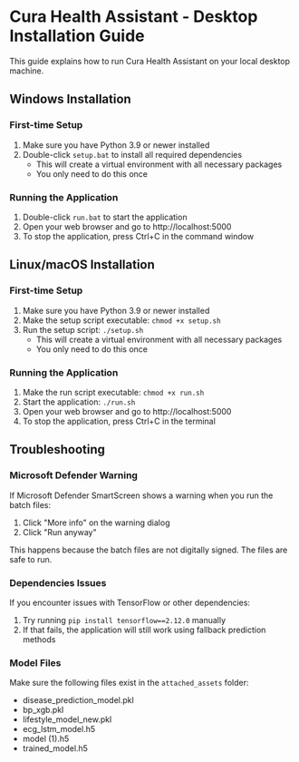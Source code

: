 # Cura Health Assistant - Desktop Installation Guide

This guide explains how to run Cura Health Assistant on your local desktop machine.

## Windows Installation

### First-time Setup

1. Make sure you have Python 3.9 or newer installed
2. Double-click `setup.bat` to install all required dependencies
   - This will create a virtual environment with all necessary packages
   - You only need to do this once

### Running the Application

1. Double-click `run.bat` to start the application
2. Open your web browser and go to http://localhost:5000
3. To stop the application, press Ctrl+C in the command window

## Linux/macOS Installation

### First-time Setup

1. Make sure you have Python 3.9 or newer installed
2. Make the setup script executable: `chmod +x setup.sh`
3. Run the setup script: `./setup.sh`
   - This will create a virtual environment with all necessary packages
   - You only need to do this once

### Running the Application

1. Make the run script executable: `chmod +x run.sh`
2. Start the application: `./run.sh`
3. Open your web browser and go to http://localhost:5000
4. To stop the application, press Ctrl+C in the terminal

## Troubleshooting

### Microsoft Defender Warning

If Microsoft Defender SmartScreen shows a warning when you run the batch files:

1. Click "More info" on the warning dialog
2. Click "Run anyway"

This happens because the batch files are not digitally signed. The files are safe to run.

### Dependencies Issues

If you encounter issues with TensorFlow or other dependencies:

1. Try running `pip install tensorflow==2.12.0` manually
2. If that fails, the application will still work using fallback prediction methods

### Model Files

Make sure the following files exist in the `attached_assets` folder:
- disease_prediction_model.pkl
- bp_xgb.pkl 
- lifestyle_model_new.pkl
- ecg_lstm_model.h5
- model (1).h5
- trained_model.h5